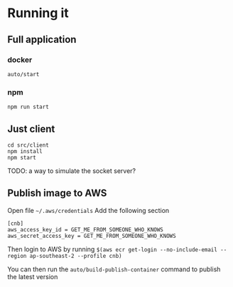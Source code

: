 # Running it

## Full application

### docker

```
auto/start
```

### npm

```
npm run start
```

## Just client

```
cd src/client
npm install
npm start
```

TODO: a way to simulate the socket server?

## Publish image to AWS

Open file `~/.aws/credentials`
Add the following section

```
[cnb]
aws_access_key_id = GET_ME_FROM_SOMEONE_WHO_KNOWS
aws_secret_access_key = GET_ME_FROM_SOMEONE_WHO_KNOWS
```

Then login to AWS by running `$(aws ecr get-login --no-include-email --region ap-southeast-2 --profile cnb)`

You can then run the `auto/build-publish-container` command to publish the latest version
